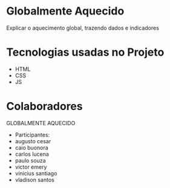 # Globalmente Aquecido 
Explicar o aquecimento global, trazendo dados e indicadores


# Tecnologias usadas no Projeto
- HTML
- CSS
- JS

# Colaboradores
GLOBALMENTE AQUECIDO
- Participantes:
- augusto cesar
- caio buonora
- carlos lucena 
- paulo souza
- victor emery 
- vinicius santiago
- vladison santos

